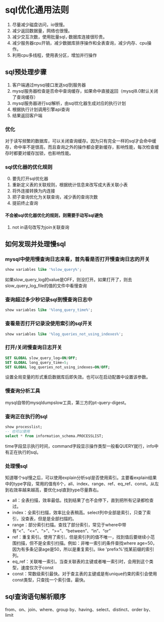 # sql优化通用法则

1. 尽量减少磁盘访问，io很慢。
2. 减少返回数据量，网络也很慢。
3. 减少交互次数，使用批量sql，·数据库连接很珍贵。
4. 减少服务器cpu开销，减少数据库排序操作和全表查询，减少内存、cpu操作。
5. 利用cpu多线程，使用表分区，增加并行操作

## sql预处理步骤

1. 客户端通过mysql接口发送sql到服务器
2. mysql服务器检查是否命中查询缓存，如果命中直接返回（mysql8.0默认关闭了查询缓存）
3. mysql服务器进行sql解析，由sql优化器生成对应的执行计划
4. 根据执行计划调用引擎api查询
5. 结果返回客户端

### 优化

对于读写频繁的数据库，可以关闭查询缓存。因为只有完全一样的sql才会命中缓存，命中率不是很高，而且查询之外的操作都会更新缓存，影响性能，每次检查缓存时都要对缓存加锁，也影响性能。  

### sql优化器的优化规则

0. 要先打开sql优化器
1. 重新定义表的关联规则，根据统计信息来改写成大表关联小表
2. 将外连接转换为内连接
3. 把子查询优化为关联查询，减少表的查询次数
4. 提前终止查询

#### 不会被sql优化器优化的规则，则需要手动写sql避免

1. not in语句改写为join关联查询

## 如何发现并处理慢sql

### mysql中使用慢查询日志来看，首先看是否打开慢查询日志的开关

``` sql
show variables like '%slow_query%';
```

如果slow_query_log的value是OFF，则没打开。如果打开了，则去slow_query_log_file的值的文件中看慢查询

### 查询超过多少秒记录sql到慢查询日志中

``` sql
show variables like '%long_query_time%';
```

### 查看是否打开记录没使用索引的sql开关

``` sql
show variables like '%log_queries_not_using_indexes%';
```

### 打开/关闭慢查询日志开关

``` sql
SET GLOBAL slow_query_log=ON/OFF;
SET GLOBAL long_query_time=5;
SET GLOBAL log_queries_not_using_indexes=ON/OFF;
```

设置全局变量的形式重启数据库后即失效。也可以在启动配置中设置该参数。

### 慢查询分析工具

mysql自带的mysqldumpslow工具，第三方的pt-query-digest。

### 查询正在执行的sql

``` sql
show processlist;
-- 也可以使用
select * from information_schema.PROCESSLIST;
```

time字段显示执行时间，command字段显示操作类型一般看QUERY就行，info中有正在执行的sql。

### 处理慢sql

知道哪个sql慢之后，可以使用explain分析sql是否使用索引。主要看explain结果中的type字段，常用的值有6个，all、index、range、ref、eq_ref、const。从左到右效率越来越高，要优化sql直到type尽量靠右。

* all：全表扫描，效率最低。找到结果了也不会停下，直到把所有记录都检查过。
* index：全索引扫描，效率比全表稍高。select列中全部是索引，只查了索引，没查表，但是是全部扫描的。
* range：部分索引扫描。查找了部分索引，常见于where中带有“<”、“<=”、“>”、“>=”、“between”、“in”、“or”
* ref：重复索引。使用了索引，但是索引列的值不唯一，找到值后要继续小范围扫描，但不是全索引扫描。例如：非唯一索引的条件查找where age=50，因为有多条记录age是50，所以是重复索引。like 'prefix%'找某前缀的索引列。
* eq_ref：关联唯一索引。当查关联表的主键或者唯一索引时，会用到这个类型，速度仅次于const
* const：常数级索引最快。对于查主表的主键或是有unique约束的索引会使用const类型，只查找一个索引值，最快。

## sql查询语句解析顺序

from、on、join、where、group by、having、select、distinct、order by、limit
